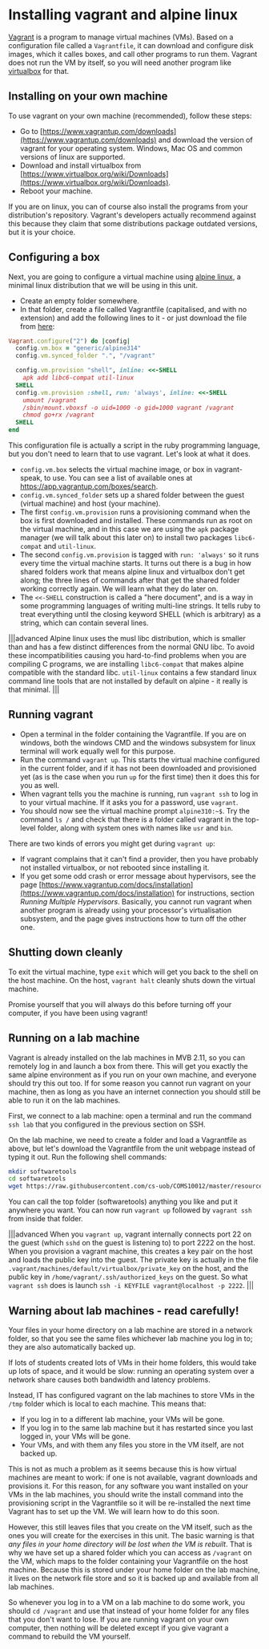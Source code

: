 # Installing vagrant and alpine linux

[Vagrant](https://www.vagrantup.com/) is a program to manage virtual machines (VMs). Based on a configuration file called a `Vagrantfile`, it can download and configure disk images, which it calles boxes, and call other programs to run them. Vagrant does not run the VM by itself, so you will need another program like [virtualbox](https://www.virtualbox.org/) for that.

## Installing on your own machine

To use vagrant on your own machine (recommended), follow these steps:

  * Go to [https://www.vagrantup.com/downloads](https://www.vagrantup.com/downloads) and download the version of vagrant for your operating system. Windows, Mac OS and common versions of linux are supported.
  * Download and install virtualbox from [https://www.virtualbox.org/wiki/Downloads](https://www.virtualbox.org/wiki/Downloads).
  * Reboot your machine.

If you are on linux, you can of course also install the programs from your distribution's repository. Vagrant's developers actually recommend against this because they claim that some distributions package outdated versions, but it is your choice.

## Configuring a box

Next, you are going to configure a virtual machine using [alpine linux](https://www.alpinelinux.org/), a minimal linux distribution that we will be using in this unit. 

  * Create an empty folder somewhere.
  * In that folder, create a file called Vagrantfile (capitalised, and with no extension) and add the following lines to it - or just download the file from [here](../resources/Vagrantfile):

```ruby
Vagrant.configure("2") do |config|
  config.vm.box = "generic/alpine314"
  config.vm.synced_folder ".", "/vagrant"

  config.vm.provision "shell", inline: <<-SHELL
    apk add libc6-compat util-linux
  SHELL
  config.vm.provision :shell, run: 'always', inline: <<-SHELL
	umount /vagrant
	/sbin/mount.vboxsf -o uid=1000 -o gid=1000 vagrant /vagrant
	chmod go+rx /vagrant
  SHELL
end
```

This configuration file is actually a script in the ruby programming language, but you don't need to learn that to use vagrant. Let's look at what it does.

  * `config.vm.box` selects the virtual machine image, or box in vagrant-speak, to use. You can see a list of available ones at https://app.vagrantup.com/boxes/search.
  * `config.vm.synced_folder` sets up a shared folder between the guest (virtual machine) and host (your machine).
  * The first `config.vm.provision` runs a provisioning command when the box is first downloaded and installed. These commands run as root on the virtual machine, and in this case we are using the `apk` package manager (we will talk about this later on) to install two packages `libc6-compat` and `util-linux`.
  * The second `config.vm.provision` is tagged with `run: 'always'` so it runs every time the virtual machine starts. It turns out there is a bug in how shared folders work that means alpine linux and virtualbox don't get along; the three lines of commands after that get the shared folder working correctly again. We will learn what they do later on.
  * The `<<-SHELL` construction is called a "here document", and is a way in some programming languages of writing multi-line strings. It tells ruby to treat everything until the closing keyword SHELL (which is arbitrary) as a string, which can contain several lines.

|||advanced
Alpine linux uses the musl libc distribution, which is smaller than and has a few distinct differences from the normal GNU libc. To avoid these incompatibilities causing you hard-to-find problems when you are compiling C programs, we are installing `libc6-compat` that makes alpine compatible with the standard libc. `util-linux` contains a few standard linux command line tools that are not installed by default on alpine - it really is that minimal.
|||

## Running vagrant

  * Open a terminal in the folder containing the Vagrantfile. If you are on windows, both the windows CMD and the windows subsystem for linux terminal will work equally well for this purpose.
  * Run the command `vagrant up`. This starts the virtual machine configured in the current folder, and if it has not been downloaded and provisioned yet (as is the case when you run `up` for the first time) then it does this for you as well.
  * When vagrant tells you the machine is running, run `vagrant ssh` to log in to your virtual machine. If it asks you for a password, use `vagrant`.
  * You should now see the virtual machine prompt `alpine310:~$`. Try the command `ls /` and check that there is a folder called vagrant in the top-level folder, along with system ones with names like `usr` and `bin`.

There are two kinds of errors you might get during `vagrant up`:

  - If vagrant complains that it can't find a provider, then you have probably not installed virtualbox, or not rebooted since installing it.
  - If you get some odd crash or error message about hypervisors, see the page [https://www.vagrantup.com/docs/installation](https://www.vagrantup.com/docs/installation) for instructions, section _Running Multiple Hypervisors_. Basically, you cannot run vagrant when another program is already using your processor's virtualisation subsystem, and the page gives instructions how to turn off the other one.

## Shutting down cleanly

To exit the virtual machine, type `exit` which will get you back to the shell on the host machine. On the host, `vagrant halt` cleanly shuts down the virtual machine.

Promise yourself that you will always do this before turning off your computer, if you have been using vagrant!

## Running on a lab machine

Vagrant is already installed on the lab machines in MVB 2.11, so you can remotely log in and launch a box from there. This will get you exactly the same alpine environment as if you run on your own machine, and everyone should try this out too. If for some reason you cannot run vagrant on your machine, then as long as you have an internet connection you should still be able to run it on the lab machines.

First, we connect to a lab machine: open a terminal and run the command `ssh lab` that you configured in the previous section on SSH.

On the lab machine, we need to create a folder and load a Vagrantfile as above, but let's download the Vagrantfile from the unit webpage instead of typing it out. Run the following shell commands:

```sh
mkdir softwaretools
cd softwaretools
wget https://raw.githubusercontent.com/cs-uob/COMS10012/master/resources/week1/Vagrantfile
```

You can call the top folder (softwaretools) anything you like and put it anywhere you want. You can now run `vagrant up` followed by `vagrant ssh` from inside that folder.

|||advanced
When you `vagrant up`, vagrant internally connects port 22 on the guest (which `sshd` on the guest is listening to) to port 2222 on the host. When you provision a vagrant machine, this creates a key pair on the host and loads the public key into the guest. The private key is actually in the file `.vagrant/machines/default/virtualbox/private_key` on the host, and the public key in `/home/vagrant/.ssh/authorized_keys` on the guest. So what `vagrant ssh` does is launch `ssh -i KEYFILE vagrant@localhost -p 2222`.
|||

## Warning about lab machines - read carefully!

Your files in your home directory on a lab machine are stored in a network folder, so that you see the same files whichever lab machine you log in to; they are also automatically backed up.

If lots of students created lots of VMs in their home folders, this would take up lots of space, and it would be slow: running an operating system over a network share causes both bandwidth and latency problems.

Instead, IT has configured vagrant on the lab machines to store VMs in the `/tmp` folder which is local to each machine. This means that:

  * If you log in to a different lab machine, your VMs will be gone.
  * If you log in to the same lab machine but it has restarted since you last logged in, your VMs will be gone.
  * Your VMs, and with them any files you store in the VM itself, are not backed up.

This is not as much a problem as it seems because this is how virtual machines are meant to work: if one is not available, vagrant downloads and provisions it. For this reason, for any software you want installed on your VMs in the lab machines, you should write the install command into the provisioning script in the Vagrantfile so it will be re-installed the next time Vagrant has to set up the VM. We will learn how to do this soon.

However, this still leaves files that you create on the VM itself, such as the ones you will create for the exercises in this unit. The basic warning is that _any files in your home directory will be lost when the VM is rebuilt_. That is why we have set up a shared folder which you can access as `/vagrant` on the VM, which maps to the folder containing your Vagrantfile on the host machine. Because this is stored under your home folder on the lab machine, it lives on the network file store and so it is backed up and available from all lab machines.

So whenever you log in to a VM on a lab machine to do some work, you should `cd /vagrant` and use that instead of your home folder for any files that you don't want to lose. If you are running vagrant on your own computer, then nothing will be deleted except if you give vagrant a command to rebuild the VM yourself.

